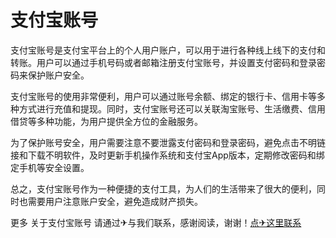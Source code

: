 # 支付宝账号

支付宝账号是支付宝平台上的个人用户账户，可以用于进行各种线上线下的支付和转账。用户可以通过手机号码或者邮箱注册支付宝账号，并设置支付密码和登录密码来保护账户安全。

支付宝账号的使用非常便利，用户可以通过账号余额、绑定的银行卡、信用卡等多种方式进行充值和提现。同时，支付宝账号还可以关联淘宝账号、生活缴费、信用借贷等多种功能，为用户提供全方位的金融服务。

为了保护账号安全，用户需要注意不要泄露支付密码和登录密码，避免点击不明链接和下载不明软件，及时更新手机操作系统和支付宝App版本，定期修改密码和绑定手机等安全设置。

总之，支付宝账号作为一种便捷的支付工具，为人们的生活带来了很大的便利，同时也需要用户注意账户安全，避免造成财产损失。

更多 关于支付宝账号 请通过✈与我们联系，感谢阅读，谢谢！[点✈这里联系](https://acc.k02.cc)